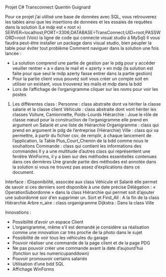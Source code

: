 Projet C# Transconnect 
Quentin Guignard 

Pour ce projet j’ai utilisé une base de données avec SQL, vous retrouverez les tables ainsi que les insertions de données et les essaies de requêtes dans la solution (Le mdp est « root »)
SERVER=localhost;PORT=3306;DATABASE=TransConnect;UID=root;PASSWORD=root
(Voici la ligne de code qui connecte visual studio à MySql) Il vous faudra peut-être installer un package dans visual studio, bien peupler la table pour éviter tout problème
Comment naviguer dans la solution une fois lancée : 
-	La solution comprend une partie de gestion par le pdg pour y accéder veuiller rentrer « a » dans le mail et « azerty » en mdp (la solution est faite pour que seul le mdp azerty fasse entrer dans la partie gestion)
-	Pour la partie client vous pouvez soit vous créer un compte soit en utiliser un existant, vous trouverez les mails et mdp dans la bdd
-	Lors de l’affichage de l’organigramme cliquer sur les noms pour voir les postes


1)	Les différentes class : 
Personne : class abstraite dont va hériter la classe salarie et la classe client
Véhicule : class abstraite dont vont hériter les classes Voiture, Camionnette, Poids-Lourds
Hiérarchie : Joue le rôle de classe nœud pour la construction de l’organigramme elle prend en argument un Salarié et une liste de Hiérarchie 
Organigramme : class qui prend en argument le pdg de l’entreprise (Hiérarchie)
Ville : class qui va permettre, à partir du fichier csv, de remplir, à chaque lancement de l’application, la Table Plus_Court_Chemin de la bdd comme nous le souhaitons
Commande : class qui contient les informations des commandes
Il y a une multitude d’autres class qui représentent une fenêtre WinForms, il y a bien sur des méthodes essentielles contenues dans ces dernières
Une grande partie des méthodes est annotée dans la solution si vous ne trouvez pas assez d’explications dans ce document.

Interface : IDisponibilité, associée aux class Véhicule et Salarié elle permet de savoir si ces derniers sont disponible à une date précise
Délégation : « OperationSubordonne » dans la class Hiérarchie qui permet soit d’ajouter une subordonné soir d’en supprimer un.
Sort et Find_All : A la fin de la class Hiérarchie
Arbre n_aire : class organigramme
Dijkstra : Dans la class Ville

Innovations : 
-	Possibilité d’avoir un espace Client
-	L’organigramme, même s’il est demandé je considère sa réalisation comme une innovation car très proche de la photo dans le sujet
-	Possibilité de voir tous les véhicules du garage
-	Pouvoir réaliser une commande de la page client et de la page PDG
-	Ne pas pouvoir créer une commande avant la date d’aujourd’hui (fonction sur les numericupanddown)
-	Pouvoir promouvoir certains salariés
-	Utilisation d’une bdd SQL
-	Affichage WinForms




